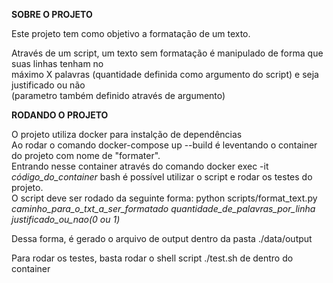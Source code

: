 <b>SOBRE O PROJETO</b>

Este projeto tem como objetivo a formatação de um texto.<br>

Através de um script, um texto sem formatação é manipulado de forma que suas linhas tenham no <br>máximo X palavras (quantidade definida como argumento do script) e seja justificado ou não <br>(parametro também definido através de argumento)<br>

<b>RODANDO O PROJETO</b>

O projeto utiliza docker para instalção de dependências<br>
Ao rodar o comando docker-compose up --build é leventando o container do projeto com nome de "formater".<br> 
Entrando nesse container através do comando docker exec -it *código_do_container* bash é possível utilizar o script e rodar os testes do projeto.<br>
O script deve ser rodado da seguinte forma:
python scripts/format_text.py *caminho_para_o_txt_a_ser_formatado* *quantidade_de_palavras_por_linha* *justificado_ou_nao(0 ou 1)*

Dessa forma, é gerado o arquivo de output dentro da pasta ./data/output<br>

Para rodar os testes, basta rodar o shell script ./test.sh de dentro do container
